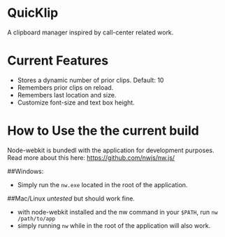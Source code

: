 # QuicKlip
A clipboard manager inspired by call-center related work.

# Current Features
- Stores a dynamic number of prior clips. Default: 10
- Remembers prior clips on reload.
- Remembers last location and size.
- Customize font-size and text box height.

# How to Use the the current build
Node-webkit is bundedl with the application for development purposes. Read more about this here: https://github.com/nwjs/nw.js/

##Windows:
- Simply run the `nw.exe` located in the root of the application.

##Mac/Linux
*untested* but should work fine.
- with node-webkit installed and the nw command in your `$PATH`, run `nw /path/to/app`
 - simply running `nw` while in the root of the application will also work.
